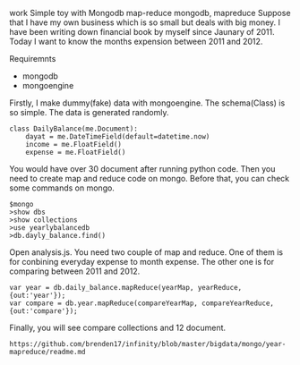 work
Simple toy with Mongodb map-reduce
mongodb, mapreduce
Suppose that I have my own business which is so small but deals with big money. I have been writing down financial book by myself since Jaunary of 2011. Today I want to know the months expension between 2011 and 2012.

Requiremnts

 * mongodb
 * mongoengine

Firstly, I make dummy(fake) data with mongoengine. The schema(Class) is so simple. The data is generated randomly.

    class DailyBalance(me.Document):
        dayat = me.DateTimeField(default=datetime.now)
        income = me.FloatField()
        expense = me.FloatField()


You would have over 30 document after running python code. Then you need to create map and reduce code on mongo. Before that, you can check some commands on mongo.

    $mongo
    >show dbs
    >show collections
    >use yearlybalancedb
    >db.dayly_balance.find()


Open analysis.js. You need two couple of map and reduce. One of them is for conbining everyday expense to month expense. The other one is for comparing between 2011 and 2012.

    var year = db.daily_balance.mapReduce(yearMap, yearReduce, {out:'year'});
    var compare = db.year.mapReduce(compareYearMap, compareYearReduce, {out:'compare'});

Finally, you will see compare collections and 12 document.

    https://github.com/brenden17/infinity/blob/master/bigdata/mongo/year-mapreduce/readme.md
